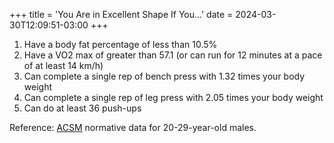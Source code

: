 +++
title = 'You Are in Excellent Shape If You...'
date = 2024-03-30T12:09:51-03:00
+++

1. Have a body fat percentage of less than 10.5%
2. Have a VO2 max of greater than 57.1 (or can run for 12 minutes at a pace of at least 14 km/h)
3. Can complete a single rep of bench press with 1.32 times your body weight
4. Can complete a single rep of leg press with 2.05 times your body weight
5. Can do at least 36 push-ups

Reference: [ACSM](https://www.acsm.org/education-resources/books/guidelines-exercise-testing-prescription) normative data for 20-29-year-old males.
